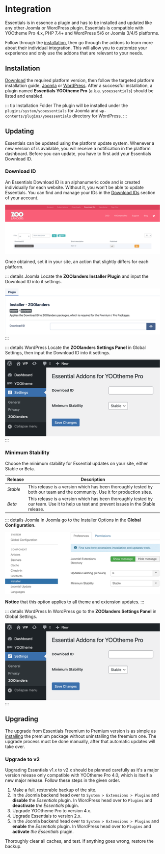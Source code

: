 # Integration

Essentials is in essence a plugin and has to be installed and updated like any other Joomla or WordPress plugin. Essentials is compatible with YOOtheme Pro 4.x, PHP 7.4+ and WordPress 5/6 or Joomla 3/4/5 platforms.

Follow through the [installation](#installation), then go through the addons to learn more about their individual integration. This will allow you to customize your experience and only use the addons that are relevant to your needs.

## Installation

[Download](https://www.zoolanders.com/downloads) the required platform version, then follow the targeted platform installation guide, [Joomla](https://docs.joomla.org/Installing_an_extension) or [WordPress](https://wordpress.org/support/article/managing-plugins/#installing-plugins-1). After a successful installation, a plugin named **Essentials YOOtheme Pro** (a.k.a. `yooessentials`) should be listed and enabled.

::: tip Installation Folder
The plugin will be installed under the `plugins/system/yooessentials` for Joomla and `wp-contents/plugins/yooessentials` directory for WordPress.
:::

## Updating

Essentials can be updated using the platform update system. Whenever a new version of is available, you will receive a notification in the platform dashboard. Before you can update, you have to first add your Essentials Download ID.

### Download ID

An Essentials Download ID is an alphanumeric code and is created individually for each website. Without it, you won't be able to update Essentials. You can find and manage your IDs in the [Download IDs](https://zoolanders.com/account/download-ids) section of your account.

![Download ID](./assets/download-id.png)

Once obtained, set it in your site, an action that slightly differs for each platform.

::: details Joomla
Locate the **ZOOlanders Installer Plugin** and input the Download ID into it settings.

![Download ID Joomla](./assets/download-id-joomla.png)
:::

::: details WordPress
Locate the **ZOOlanders Settings Panel** in Global Settings, then input the Download ID into it settings.

![Download ID WordPress](./assets/essential-settings-wordpress.png)
:::

### Minimum Stability

Choose the minimum stability for Essential updates on your site, either Stable or Beta.

| Release | Description |
| --- | --- |
| *Stable* | This release is a version which has been thoroughly tested by both our team and the community. Use it for production sites. |
| *Beta* | This release is a version which has been thoroughly tested by our team. Use it to help us test and prevent issues in the Stable release. |

::: details Joomla
In Joomla go to the Installer Options in the **Global Configuration**.

![Minimum Stability Joomla](./assets/minimum-stability.webp)

**Notice** that this option applies to all theme and extension updates.
:::

::: details WordPress
In WordPress go to the **ZOOlanders Settings Panel** in Global Settings.

![Minimum Stability WordPress](./assets/essential-settings-wordpress.png)
:::

## Upgrading

The upgrade from Essentials Freemium to Premium version is as simple as [installing](#installation) the premium package without uninstalling the freemium one. The upgrade process must be done manually, after that automatic updates will take over.

### Upgrade to v2

Upgrading Essentials v1.x to v2.x should be planned carefully as it's a major version release only compatible with YOOtheme Pro 4.0, which is itself a new major release. Follow these steps in the given order.

1. Make a full, restorable backup of the site.
1. In the Joomla backend head over to `System > Extensions > Plugins` and **disable** the _Essentials_ plugin. In WordPress head over to `Plugins` and **deactivate** _the Essentials_ plugin.
1. Upgrade YOOtheme Pro to version 4.x.
1. Upgrade Essentials to version 2.x.
1. In the Joomla backend head over to `System > Extensions > Plugins` and **enable** the _Essentials_ plugin. In WordPress head over to `Plugins` and **activate** _the Essentials_ plugin.

Thoroughly clear all caches, and test. If anything goes wrong, restore the backup.
